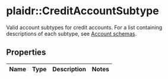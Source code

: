 # plaidr::CreditAccountSubtype

Valid account subtypes for credit accounts. For a list containing descriptions of each subtype, see [Account schemas](https://plaid.com/docs/api/accounts/#StandaloneAccountType-credit).

## Properties
Name | Type | Description | Notes
------------ | ------------- | ------------- | -------------


